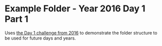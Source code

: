 # Example Folder - Year 2016 Day 1 Part 1

Uses [the Day 1 challenge from 2016](https://adventofcode.com/2016/day/1) to demonstrate the folder structure to be used for future days and years.